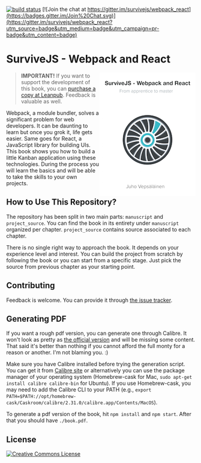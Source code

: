 [![build status](https://secure.travis-ci.org/survivejs/webpack_react.png)](http://travis-ci.org/survivejs/webpack_react) [![Join the chat at https://gitter.im/survivejs/webpack_react](https://badges.gitter.im/Join%20Chat.svg)](https://gitter.im/survivejs/webpack_react?utm_source=badge&utm_medium=badge&utm_campaign=pr-badge&utm_content=badge)

# SurviveJS - Webpack and React

<img align="right" width="255" height="329" src="manuscript/images/title_page_small.png">

> **IMPORTANT!** If you want to support the development of this book, you can [purchase a copy at Leanpub](https://leanpub.com/survivejs_webpack). Feedback is valuable as well.

Webpack, a module bundler, solves a significant problem for web developers. It can be daunting to learn but once you grok it, life gets easier. Same goes for React, a JavaScript library for building UIs. This book shows you how to build a little Kanban application using these technologies. During the process you will learn the basics and will be able to take the skills to your own projects.

## How to Use This Repository?

The repository has been split in two main parts: `manuscript` and `project_source`. You can find the book in its entirety under `manuscript` organized per chapter. `project_source` contains source associated to each chapter.

There is no single right way to approach the book. It depends on your experience level and interest. You can build the project from scratch by following the book or you can start from a specific stage. Just pick the source from previous chapter as your starting point.

## Contributing

Feedback is welcome. You can provide it through [the issue tracker](https://github.com/survivejs/webpack_react/issues).

## Generating PDF

If you want a rough pdf version, you can generate one through Calibre. It won't look as pretty as [the official version](https://leanpub.com/survivejs_webpack_react) and will be missing some content. That said it's better than nothing if you cannot afford the full monty for a reason or another. I'm not blaming you. :)

Make sure you have Calibre installed before trying the generation script. You can get it from [Calibre site](http://calibre-ebook.com/download) or alternatively you can use the package manager of your operating system (Homebrew-cask for Mac, `sudo apt-get install calibre calibre-bin` for Ubuntu). If you use Homebrew-cask, you may need to add the Calibre CLI to your PATH (e.g., `export PATH=$PATH://opt/homebrew-cask/Caskroom/calibre/2.31.0/calibre.app/Contents/MacOS`).

To generate a pdf version of the book, hit `npm install` and `npm start`. After that you should have `./book.pdf`.

## License

<a rel="license" href="http://creativecommons.org/licenses/by-nc-nd/3.0/"><img alt="Creative Commons License" style="border-width:0" src="https://i.creativecommons.org/l/by-nc-nd/3.0/88x31.png" /></a>
